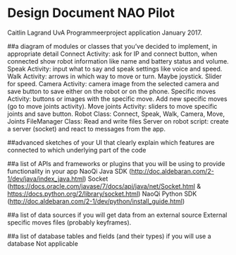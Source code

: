 # Design Document NAO Pilot
Caitlin Lagrand
UvA Programmeerproject application January 2017.

##a diagram of modules or classes that you’ve decided to implement, in appropriate detail
Connect Activity: ask for IP and connect button, when connected show robot information like name and battery status and volume.
Speak Activity: input what to say and speak settings like voice and speed.
Walk Activity: arrows in which way to move or turn. Maybe joystick. Slider for speed.
Camera Activity: camera image from the selected camera and save button to save either on the robot or on the phone.
Specific moves Activity: buttons or images with the specific move. Add new specific moves (go to move joints activity).
Move joints Activity: sliders to move specific joints and save button.
Robot Class: Connect, Speak, Walk, Camera, Move, Joints
FileManager Class: Read and write files
Server on robot script: create a server (socket) and react to messages from the app.

##advanced sketches of your UI that clearly explain which features are connected to which underlying part of the code

##a list of APIs and frameworks or plugins that you will be using to provide functionality in your app
NaoQi Java SDK (http://doc.aldebaran.com/2-1/dev/java/index_java.html)
Socket (https://docs.oracle.com/javase/7/docs/api/java/net/Socket.html & https://docs.python.org/2/library/socket.html)
NaoQi Python SDK (http://doc.aldebaran.com/2-1/dev/python/install_guide.html)

##a list of data sources if you will get data from an external source
External specific moves files (probably keyframes).

##a list of database tables and fields (and their types) if you will use a database
Not applicable
